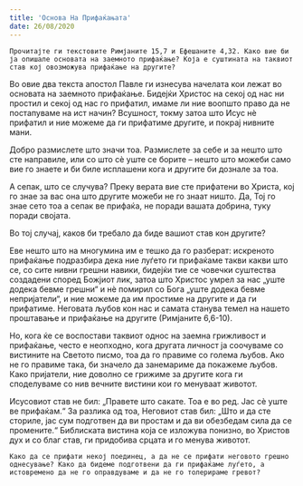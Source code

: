 ```yaml
---
title: 'Основа На Прифаќањата'
date: 26/08/2020
---
```


`Прочитајте ги текстовите Римјаните 15,7 и Ефешаните 4,32. Како вие би ја опишале основата на заемното прифаќање? Која е суштината на таквиот став кој овозможува прифаќање на другите?`

Во овие два текста апостол Павле ги изнесува начелата кои лежат во основата на заемното прифаќање. Бидејќи Христос на секој од нас ни простил и секој од нас го прифатил, имаме ли ние воопшто право да не постапуваме на ист начин? Всушност, токму затоа што Исус нѐ прифатил и ние можеме да ги прифатиме другите, и покрај нивните мани.

Добро размислете што значи тоа. Размислете за себе и за нешто што сте направиле, или со што сѐ уште се борите – нешто што можеби само вие го знаете и би биле исплашени кога и другите би дознале за тоа.

А сепак, што се случува? Преку верата вие сте прифатени во Христа, кој го знае за вас она што другите можеби не го знаат ништо. Да, Тој го знае сето тоа а сепак ве прифаќа, не поради вашата добрина, туку поради својата.

Во тој случај, каков би требало да биде вашиот став кон другите?

Еве нешто што на многумина им е тешко да го разберат: искреното прифаќање подразбира дека ние луѓето ги прифаќаме такви какви што се, со сите нивни грешни навики, бидејќи тие се човечки суштества создадени според Божјиот лик, затоа што Христос умрел за нас „уште додека бевме грешни“ и нѐ помирил со Бога „уште додека бевме непријатели“, и ние можеме да им простиме на другите и да ги прифатиме. Неговата љубов кон нас и самата станува темел на нашето проштавање и прифаќање на другите (Римјаните 6,6-10).

Но, кога ќе се воспостави таквиот однос на заемна грижливост и прифаќање, често е неопходно, кога другата личност ја соочуваме со вистините на Светото писмо, тоа да го правиме со голема љубов. Ако не го правиме така, би значело да занемариме да покажеме љубов. Како пријатели, ние доволно се грижиме за другите кога ги споделуваме со нив вечните вистини кои го менуваат животот.

Исусовиот став не бил: „Правете што сакате. Тоа е во ред. Јас сè уште ве прифаќам.“ За разлика од тоа, Неговиот став бил: „Што и да сте сториле, јас сум подготвен да ви простам и да ви обезбедам сила да се промените.“ Библиската вистина која се изложува понизно, во Христов дух и со благ став, ги придобива срцата и го менува животот.

`Како да се прифати некој поединец, а да не се прифати неговото грешно однесување? Како да бидеме подготвени да ги прифаќаме луѓето, а истовремено да не го оправдуваме и да не го толерираме гревот?`
